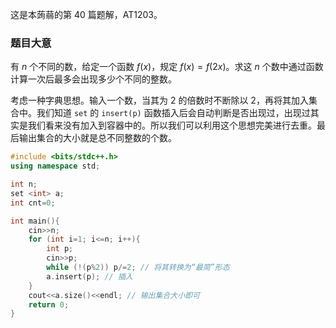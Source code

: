 这是本蒟蒻的第 $40$ 篇题解，AT1203。

### 题目大意

有 $n$ 个不同的数，给定一个函数 $f(x)$，规定 $f(x)=f(2x)$。求这 $n$ 个数中通过函数计算一次后最多会出现多少个不同的整数。

考虑一种字典思想。输入一个数，当其为 $2$ 的倍数时不断除以 $2$，再将其加入集合中。我们知道 `set` 的 `insert(p)` 函数插入后会自动判断是否出现过，出现过其实是我们看来没有加入到容器中的。所以我们可以利用这个思想完美进行去重。最后输出集合的大小就是总不同整数的个数。

```cpp
#include <bits/stdc++.h>
using namespace std;

int n;
set <int> a;
int cnt=0;

int main(){
    cin>>n;
    for (int i=1; i<=n; i++){
        int p;
        cin>>p;
        while (!(p%2)) p/=2; // 将其转换为“最简”形态
        a.insert(p); // 插入
    }
    cout<<a.size()<<endl; // 输出集合大小即可
    return 0;
}
```